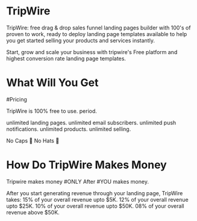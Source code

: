 # TripWire

TripWire: free drag & drop sales funnel landing pages builder with 100's of proven to work, ready to deploy landing page templates available to help you get started selling your products and services instantly.

Start, grow and scale your business with tripwire's Free platform and highest conversion rate landing page templates.

# What Will You Get




#Pricing

TripWire is 100% free to use. period.

unlimited landing pages.
unlimited email subscribers.
unlimited push notifications.
unlimited products. 
unlimited selling.

No Caps 👲 No Hats 🤠

# How Do TripWire Makes Money

Tripwire makes money #ONLY After #YOU makes money.

After you start generating revenue through your landing page, TripWire takes: 
15% of your overall revenue upto $5K. 
12% of your overall revenue upto $25K. 
10% of your overall revenue upto $50K.
08% of your overall revenue above $50K.
